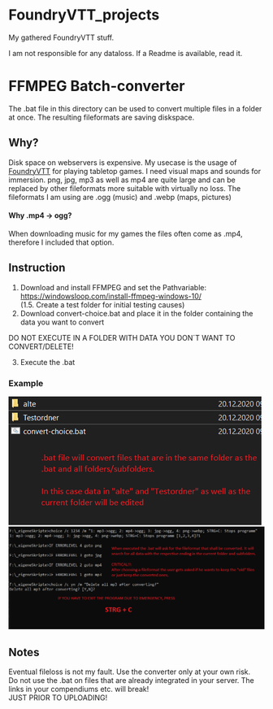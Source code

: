 # FoundryVTT_projects
My gathered FoundryVTT stuff.

I am not responsible for any dataloss. If a Readme is available, read it.

# FFMPEG Batch-converter
The .bat file in this directory can be used to convert multiple files in a folder at once. The resulting fileformats are saving diskspace.

## Why?
Disk space on webservers is expensive. My usecase is the usage of [FoundryVTT](https://foundryvtt.com/) for playing tabletop games. I need visual maps and sounds for immersion.
png, jpg, mp3 as well as mp4 are quite large and can be replaced by other fileformats more suitable with virtually no loss.
The fileformats I am using are .ogg (music) and .webp (maps, pictures)  
#### Why .mp4 -> ogg?
When downloading music for my games the files often come as .mp4, therefore I included that option.

## Instruction
1. Download and install FFMPEG and set the Pathvariable: https://windowsloop.com/install-ffmpeg-windows-10/  
(1.5. Create a test folder for initial testing causes)
2. Download convert-choice.bat and place it in the folder containing the data you want to convert 

DO NOT EXECUTE IN A FOLDER WITH DATA YOU DON´T WANT TO CONVERT/DELETE!

3. Execute the .bat

### Example
![overview](https://raw.githubusercontent.com/Mastecker/FoundryVTT_projects/main/programms/ffmpeg_batch_converter/pictures/overview.png)
![usage](https://raw.githubusercontent.com/Mastecker/FoundryVTT_projects/main/programms/ffmpeg_batch_converter/pictures/usage.png)


## Notes
Eventual fileloss is not my fault. Use the converter only at your own risk.  
Do not use the .bat on files that are already integrated in your server. The links in your compendiums etc. will break!  
JUST PRIOR TO UPLOADING!
